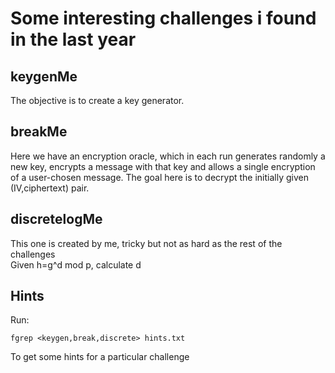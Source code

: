 # Some interesting challenges i found in the last year

## keygenMe
The objective is to create a key generator.

## breakMe
Here we have an encryption oracle, which in each run generates randomly a new key, encrypts a message with that key and allows a single encryption of a user-chosen message. 
The goal here is to decrypt the initially given (IV,ciphertext) pair.

## discretelogMe
This one is created by me, tricky but not as hard as the rest of the challenges<br>
Given h=g^d mod p, calculate d

## Hints
Run:

	fgrep <keygen,break,discrete> hints.txt
	
To get some hints for a particular challenge